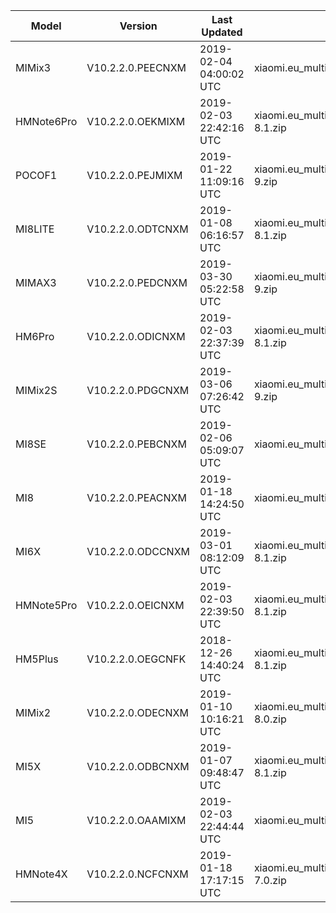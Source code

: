 | Model | Version | Last Updated | File Name | Size | Download Link |
| ---- | ---- | ---- | ---- | ---- | ---- |
| MIMix3 | V10.2.2.0.PEECNXM | 2019-02-04 04:00:02 UTC | xiaomi.eu_multi_MIMix3_V10.2.2.0.PEECNXM_v10-9.zip | 1.7 GB | [SourceForge](https://sourceforge.net/projects/xiaomi-eu-multilang-miui-roms/files/xiaomi.eu/MIUI-STABLE-RELEASES/MIUIv10/xiaomi.eu_multi_MIMix3_V10.2.2.0.PEECNXM_v10-9.zip/download) |
| HMNote6Pro | V10.2.2.0.OEKMIXM | 2019-02-03 22:42:16 UTC | xiaomi.eu_multi_HMNote6Pro_V10.2.2.0.OEKMIXM_v10-8.1.zip | 1.6 GB | [SourceForge](https://sourceforge.net/projects/xiaomi-eu-multilang-miui-roms/files/xiaomi.eu/MIUI-STABLE-RELEASES/MIUIv10/xiaomi.eu_multi_HMNote6Pro_V10.2.2.0.OEKMIXM_v10-8.1.zip/download) |
| POCOF1 | V10.2.2.0.PEJMIXM | 2019-01-22 11:09:16 UTC | xiaomi.eu_multi_POCOF1_V10.2.2.0.PEJMIXM_v10-9.zip | 1.6 GB | [SourceForge](https://sourceforge.net/projects/xiaomi-eu-multilang-miui-roms/files/xiaomi.eu/MIUI-STABLE-RELEASES/MIUIv10/xiaomi.eu_multi_POCOF1_V10.2.2.0.PEJMIXM_v10-9.zip/download) |
| MI8LITE | V10.2.2.0.ODTCNXM | 2019-01-08 06:16:57 UTC | xiaomi.eu_multi_MI8LITE_V10.2.2.0.ODTCNXM_v10-8.1.zip | 1.6 GB | [SourceForge](https://sourceforge.net/projects/xiaomi-eu-multilang-miui-roms/files/xiaomi.eu/MIUI-STABLE-RELEASES/MIUIv10/xiaomi.eu_multi_MI8LITE_V10.2.2.0.ODTCNXM_v10-8.1.zip/download) |
| MIMAX3 | V10.2.2.0.PEDCNXM | 2019-03-30 05:22:58 UTC | xiaomi.eu_multi_MIMAX3_V10.2.2.0.PEDCNXM_v10-9.zip | 1.6 GB | [SourceForge](https://sourceforge.net/projects/xiaomi-eu-multilang-miui-roms/files/xiaomi.eu/MIUI-STABLE-RELEASES/MIUIv10/xiaomi.eu_multi_MIMAX3_V10.2.2.0.PEDCNXM_v10-9.zip/download) |
| HM6Pro | V10.2.2.0.ODICNXM | 2019-02-03 22:37:39 UTC | xiaomi.eu_multi_HM6Pro_V10.2.2.0.ODICNXM_v10-8.1.zip | 1.4 GB | [SourceForge](https://sourceforge.net/projects/xiaomi-eu-multilang-miui-roms/files/xiaomi.eu/MIUI-STABLE-RELEASES/MIUIv10/xiaomi.eu_multi_HM6Pro_V10.2.2.0.ODICNXM_v10-8.1.zip/download) |
| MIMix2S | V10.2.2.0.PDGCNXM | 2019-03-06 07:26:42 UTC | xiaomi.eu_multi_MIMix2S_V10.2.2.0.PDGCNXM_v10-9.zip | 1.8 GB | [SourceForge](https://sourceforge.net/projects/xiaomi-eu-multilang-miui-roms/files/xiaomi.eu/MIUI-STABLE-RELEASES/MIUIv10/xiaomi.eu_multi_MIMix2S_V10.2.2.0.PDGCNXM_v10-9.zip/download) |
| MI8SE | V10.2.2.0.PEBCNXM | 2019-02-06 05:09:07 UTC | xiaomi.eu_multi_MI8SE_V10.2.2.0.PEBCNXM_v10-9.zip | 1.5 GB | [SourceForge](https://sourceforge.net/projects/xiaomi-eu-multilang-miui-roms/files/xiaomi.eu/MIUI-STABLE-RELEASES/MIUIv10/xiaomi.eu_multi_MI8SE_V10.2.2.0.PEBCNXM_v10-9.zip/download) |
| MI8 | V10.2.2.0.PEACNXM | 2019-01-18 14:24:50 UTC | xiaomi.eu_multi_MI8_V10.2.2.0.PEACNXM_v10-9.zip | 1.6 GB | [SourceForge](https://sourceforge.net/projects/xiaomi-eu-multilang-miui-roms/files/xiaomi.eu/MIUI-STABLE-RELEASES/MIUIv10/xiaomi.eu_multi_MI8_V10.2.2.0.PEACNXM_v10-9.zip/download) |
| MI6X | V10.2.2.0.ODCCNXM | 2019-03-01 08:12:09 UTC | xiaomi.eu_multi_MI6X_V10.2.2.0.ODCCNXM_v10-8.1.zip | 1.6 GB | [SourceForge](https://sourceforge.net/projects/xiaomi-eu-multilang-miui-roms/files/xiaomi.eu/MIUI-STABLE-RELEASES/MIUIv10/xiaomi.eu_multi_MI6X_V10.2.2.0.ODCCNXM_v10-8.1.zip/download) |
| HMNote5Pro | V10.2.2.0.OEICNXM | 2019-02-03 22:39:50 UTC | xiaomi.eu_multi_HMNote5Pro_V10.2.2.0.OEICNXM_v10-8.1.zip | 1.5 GB | [SourceForge](https://sourceforge.net/projects/xiaomi-eu-multilang-miui-roms/files/xiaomi.eu/MIUI-STABLE-RELEASES/MIUIv10/xiaomi.eu_multi_HMNote5Pro_V10.2.2.0.OEICNXM_v10-8.1.zip/download) |
| HM5Plus | V10.2.2.0.OEGCNFK | 2018-12-26 14:40:24 UTC | xiaomi.eu_multi_HM5Plus_V10.2.2.0.OEGCNFK_v10-8.1.zip | 1.4 GB | [SourceForge](https://sourceforge.net/projects/xiaomi-eu-multilang-miui-roms/files/xiaomi.eu/MIUI-STABLE-RELEASES/MIUIv10/xiaomi.eu_multi_HM5Plus_V10.2.2.0.OEGCNFK_v10-8.1.zip/download) |
| MIMix2 | V10.2.2.0.ODECNXM | 2019-01-10 10:16:21 UTC | xiaomi.eu_multi_MIMix2_V10.2.2.0.ODECNXM_v10-8.0.zip | 1.6 GB | [SourceForge](https://sourceforge.net/projects/xiaomi-eu-multilang-miui-roms/files/xiaomi.eu/MIUI-STABLE-RELEASES/MIUIv10/xiaomi.eu_multi_MIMix2_V10.2.2.0.ODECNXM_v10-8.0.zip/download) |
| MI5X | V10.2.2.0.ODBCNXM | 2019-01-07 09:48:47 UTC | xiaomi.eu_multi_MI5X_V10.2.2.0.ODBCNXM_v10-8.1.zip | 1.4 GB | [SourceForge](https://sourceforge.net/projects/xiaomi-eu-multilang-miui-roms/files/xiaomi.eu/MIUI-STABLE-RELEASES/MIUIv10/xiaomi.eu_multi_MI5X_V10.2.2.0.ODBCNXM_v10-8.1.zip/download) |
| MI5 | V10.2.2.0.OAAMIXM | 2019-02-03 22:44:44 UTC | xiaomi.eu_multi_MI5_V10.2.2.0.OAAMIXM_v10-8.0.zip | 1.4 GB | [SourceForge](https://sourceforge.net/projects/xiaomi-eu-multilang-miui-roms/files/xiaomi.eu/MIUI-STABLE-RELEASES/MIUIv10/xiaomi.eu_multi_MI5_V10.2.2.0.OAAMIXM_v10-8.0.zip/download) |
| HMNote4X | V10.2.2.0.NCFCNXM | 2019-01-18 17:17:15 UTC | xiaomi.eu_multi_HMNote4X_V10.2.2.0.NCFCNXM_v10-7.0.zip | 1.3 GB | [SourceForge](https://sourceforge.net/projects/xiaomi-eu-multilang-miui-roms/files/xiaomi.eu/MIUI-STABLE-RELEASES/MIUIv10/xiaomi.eu_multi_HMNote4X_V10.2.2.0.NCFCNXM_v10-7.0.zip/download) |
